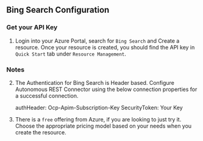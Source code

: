 ## Bing Search Configuration

### Get your API Key
1. Login into your Azure Portal, search for `Bing Search` and Create a resource. Once your resource is created, you should find the API key in `Quick Start` tab under `Resource Management`.

### Notes
2. The Authentication for Bing Search is Header based. Configure Autonomous REST Connector using the below connection properties for a successful connection.

	authHeader:  Ocp-Apim-Subscription-Key 
	SecurityToken: Your Key

3. There is a `free` offering from Azure, if you are looking to just try it. Choose the appropriate pricing model based on your needs when you create the resource.


	
